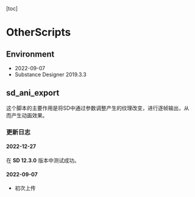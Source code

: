 [toc]

# OtherScripts

## Environment
- 2022-09-07
- Substance Designer 2019.3.3

## sd_ani_export
这个脚本的主要作用是将SD中通过参数调整产生的纹理改变，进行逐帧输出，从而产生动画效果。

### 更新日志
#### 2022-12-27
在 **SD 12.3.0** 版本中测试成功。

#### 2022-09-07
- 初次上传

